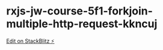 # rxjs-jw-course-5f1-forkjoin-multiple-http-request-kkncuj

[Edit on StackBlitz ⚡️](https://stackblitz.com/edit/rxjs-jw-course-5f1-forkjoin-multiple-http-request-kkncuj)